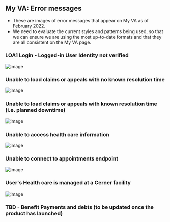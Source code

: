 ## My VA: Error messages 
- These are images of error messages that appear on My VA as of February 2022.
- We need to evaluate the current styles and patterns being used, so that we can ensure we are using the most up-to-date formats and that they are all consistent on the My VA page.

### LOA1 Login - Logged-in User Identity not verified
![image](https://user-images.githubusercontent.com/92328831/152360949-3d05b0e0-4913-42c2-9eaf-e7a8cb78d786.png)

### Unable to load claims or appeals with no known resolution time
![image](https://user-images.githubusercontent.com/92328831/152361606-f8e352b9-6b42-4b94-af29-009e003b4f86.png)


### Unable to load claims or appeals with known resolution time (i.e. planned downtime)
![image](https://user-images.githubusercontent.com/92328831/152361660-daf0d6a7-2bb4-4298-9f69-405a99e54ea1.png)


### Unable to access health care information
![image](https://user-images.githubusercontent.com/92328831/152361739-3667a4e7-47a4-4558-84ff-174aff66e398.png)


### Unable to connect to appointments endpoint
![image](https://user-images.githubusercontent.com/92328831/152361775-5807b441-c359-44ad-abac-02539564640a.png)


### User's Health care is managed at a Cerner facility
![image](https://user-images.githubusercontent.com/92328831/152361867-0506c998-c6d3-42d4-b50c-1ddfa42501b3.png)


### TBD - Benefit Payments and debts (to be updated once the product has launched)
